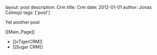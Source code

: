 layout: post
description: Crm
title: Crm
date: 2012-01-01
author: Jonas Colmsjo
tags: ['post']

Yet another post





[[Main_Page]]


* [[vTigerCRM]]
* [[Sugar CRM]]
